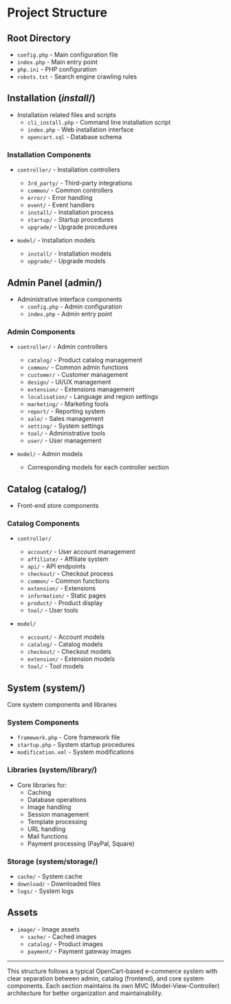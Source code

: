 # Project Structure

## Root Directory
- `config.php` - Main configuration file
- `index.php` - Main entry point
- `php.ini` - PHP configuration
- `robots.txt` - Search engine crawling rules

## Installation (_install_/)
- Installation related files and scripts
  - `cli_install.php` - Command line installation script
  - `index.php` - Web installation interface
  - `opencart.sql` - Database schema

### Installation Components
- `controller/` - Installation controllers
  - `3rd_party/` - Third-party integrations
  - `common/` - Common controllers
  - `error/` - Error handling
  - `event/` - Event handlers
  - `install/` - Installation process
  - `startup/` - Startup procedures
  - `upgrade/` - Upgrade procedures

- `model/` - Installation models
  - `install/` - Installation models
  - `upgrade/` - Upgrade models

## Admin Panel (admin/)
- Administrative interface components
  - `config.php` - Admin configuration
  - `index.php` - Admin entry point

### Admin Components
- `controller/` - Admin controllers
  - `catalog/` - Product catalog management
  - `common/` - Common admin functions
  - `customer/` - Customer management
  - `design/` - UI/UX management
  - `extension/` - Extensions management
  - `localisation/` - Language and region settings
  - `marketing/` - Marketing tools
  - `report/` - Reporting system
  - `sale/` - Sales management
  - `setting/` - System settings
  - `tool/` - Administrative tools
  - `user/` - User management

- `model/` - Admin models
  - Corresponding models for each controller section

## Catalog (catalog/)
- Front-end store components

### Catalog Components
- `controller/`
  - `account/` - User account management
  - `affiliate/` - Affiliate system
  - `api/` - API endpoints
  - `checkout/` - Checkout process
  - `common/` - Common functions
  - `extension/` - Extensions
  - `information/` - Static pages
  - `product/` - Product display
  - `tool/` - User tools

- `model/`
  - `account/` - Account models
  - `catalog/` - Catalog models
  - `checkout/` - Checkout models
  - `extension/` - Extension models
  - `tool/` - Tool models

## System (system/)
Core system components and libraries

### System Components
- `framework.php` - Core framework file
- `startup.php` - System startup procedures
- `modification.xml` - System modifications

### Libraries (system/library/)
- Core libraries for:
  - Caching
  - Database operations
  - Image handling
  - Session management
  - Template processing
  - URL handling
  - Mail functions
  - Payment processing (PayPal, Square)

### Storage (system/storage/)
- `cache/` - System cache
- `download/` - Downloaded files
- `logs/` - System logs

## Assets
- `image/` - Image assets
  - `cache/` - Cached images
  - `catalog/` - Product images
  - `payment/` - Payment gateway images

---

This structure follows a typical OpenCart-based e-commerce system with clear separation between admin, catalog (frontend), and core system components. Each section maintains its own MVC (Model-View-Controller) architecture for better organization and maintainability.

